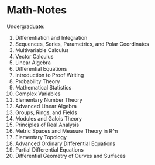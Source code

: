 # Math-Notes

Undergraduate:
1. Differentiation and Integration
2. Sequences, Series, Parametrics, and Polar Coordinates
3. Multivariable Calculus
4. Vector Calculus
5. Linear Algebra
6. Differential Equations
7. Introduction to Proof Writing
8. Probability Theory
9. Mathematical Statistics
10. Complex Variables
11. Elementary Number Theory
12. Advanced Linear Algebra
13. Groups, Rings, and Fields
14. Modules and Galois Theory
15. Principles of Real Analysis
16. Metric Spaces and Measure Theory in R^n
17. Elementary Topology
18. Advanced Ordinary Differential Equations
19. Partial Differential Equations
20. Differential Geometry of Curves and Surfaces



